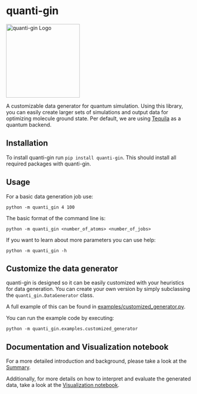 # quanti-gin

<img src=./LOGO.png width=200px alt="quanti-gin Logo">

A customizable data generator for quantum simulation.
Using this library, you can easily create larger sets of simulations and output data for optimizing molecule ground state.
Per default, we are using [Tequila](https://github.com/tequilahub/tequila) as a quantum backend.

## Installation

To install quanti-gin run `pip install quanti-gin`.
This should install all required packages with quanti-gin.

## Usage

For a basic data generation job use:

    python -m quanti_gin 4 100

The basic format of the command line is:

    python -m quanti_gin <number_of_atoms> <number_of_jobs>

If you want to learn about more parameters you can use help:

    python -m quanti_gin -h

## Customize the data generator

quanti-gin is designed so it can be easily customized with your heuristics for data generation.
You can create your own version by simply subclassing the `quanti_gin.DataGenerator` class.

A full example of this can be found in [examples/customized_generator.py](quanti_gin/examples/customized_generator.py).

You can run the example code by executing:

    python -m quanti_gin.examples.customized_generator

## Documentation and Visualization notebook

For a more detailed introduction and background, please take a look at the [Summary](./notebooks/Summary/Summary.qmd).

Additionally, for more details on how to interpret and evaluate the generated data, take a look at the [Visualization notebook](./notebooks/Visualization.ipynb).
